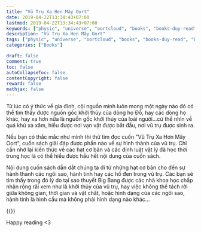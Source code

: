 ```yaml
---
title: "Vũ Trụ Xa Hơn Mây Oort"
date: 2019-04-22T13:34:43+07:00
lastmod: 2019-04-22T13:34:43+07:00
keywords: ["physic", "universe", "oortcloud", "books", "books-duy-read", "books-reviews"]
description: "Vũ Trụ Xa Hơn Mây Oort"
tags: ["physic", "universe", "oortcloud", "books", "books-duy-read", "books-reviews"]
categories: ["Books"]

draft: false
comment: true
toc: false
autoCollapseToc: false
contentCopyright: false
reward: false
mathjax: false
---
```


Từ lúc có ý thức về gia đình, cội nguồn mình luôn mong một ngày nào đó có thể tìm thấy được nguồn gốc khởi thủy của dòng họ Đỗ, hay các dòng họ khác, hay xa hơn nữa là nguồn gốc khởi thủy của loài người...cứ thế nhìn về quá khứ xa xăm, hiểu được nơi vạn vật được bắt đầu, nơi vũ trụ được sinh ra.
<!--more-->

Nếu bạn có thắc mắc như mình thì thử tìm đọc cuốn "Vũ Trụ Xa Hơn Mây Oort", cuốn sách giải đáp được phần nào về sự hình thành của vũ trụ. Chỉ cần nhớ lại kiến thức về các hạt cơ bản và các định luật vật lý đã học thời trung học là có thể hiểu được hầu hết nội dung của cuốn sách.



Nội dung cuốn sách dẫn dắt chúng ta đi từ những hạt cơ bản cho đến sự hành thành các ngôi sao, hành tinh hay các hố đen trong vũ trụ. Các bạn sẽ tìm thấy trong đó lý do tại sao thuyết Big Bang được các nhà khoa học chấp nhận rộng rãi xem như là khởi thủy của vũ trụ, hay việc không thể tách rời giữa không gian, thời gian và vật chất, hoặc hình dạng của các ngôi sao, hành tinh là hình cầu mà không phải hình dạng nào khác...

{{<imgcap title="Vũ Trụ Xa Hơn Mây OOrt - Đặng Vũ Tuấn Sơn" src="/images/posts/oort_cloud.jpg">}}

Happy reading <3 
